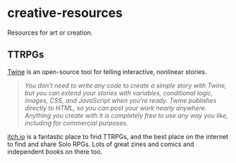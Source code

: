 # creative-resources
Resources for art or creation.

## TTRPGs

[Twine](https://twinery.org/) is an open-source tool for telling interactive, nonlinear stories.
> *You don't need to write any code to create a simple story with Twine, but you can extend your stories with variables, conditional logic, images, CSS, and JavaScript when you're ready. Twine publishes directly to HTML, so you can post your work nearly anywhere. Anything you create with it is completely free to use any way you like, including for commercial purposes.*

[itch.io](https://itch.io/) is a fantastic place to find TTRPGs, and the best place on the internet to find and share Solo RPGs. Lots of great zines and comics and independent books on there too.

